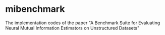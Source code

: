 # mibenchmark
The implementation codes of the paper "A Benchmark Suite for Evaluating Neural Mutual Information Estimators on Unstructured Datasets"
